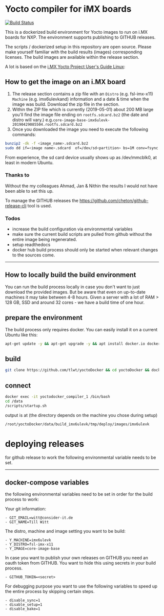 # Yocto compiler for iMX boards

[![Build Status](https://cloud.drone.io/api/badges/tlwt/yoctoDocker/status.svg)](https://cloud.drone.io/tlwt/yoctoDocker)


This is a dockerized build environment for Yocto images to run on i.MX boards for NXP. The environment supports publishing to GITHUB releases.

The scripts / dockerized setup in this repository are open source. Please make yourself familiar with the build results (images) corresponding licenses. The build images are available within the release section.

A lot is based on the [i.MX Yocto Project User's Guide Linux](https://www.nxp.com/docs/en/user-guide/i.MX_Yocto_Project_User's_Guide_Linux.pdf): 


## How to get the image on an i.MX board
1. The release section contains a zip file with an `Distro` (e.g. fsl-imx-x11)
 `Machine` (e.g. imx6ulevkand) information and a date & time when the image was build. Download the zip file in the section.
2. Within the ZIP file which is currently (2019-05-01) about 200 MB large you'll find the image file ending on `rootfs.sdcard.bz2` (the date and distro will vary.) e.g.```core-image-base-imx6ulevk-20190429085504.rootfs.sdcard.bz2```
3. Once you downloaded the image you need to execute the following commands:
```bash
bunzip2 -dk -f <image_name>.sdcard.bz2
sudo dd if=<image name>.sdcard  of=/dev/sd<partition> bs=1M conv=fsync
```

From experience, the sd card device usually shows up as /dev/mmcblk0, at least
in modern Ubuntu.

### Thanks to
Without the my colleagues Ahmad, Jan & Nithin the results I would not have been able to set this up.

To manage the GITHUB releases the https://github.com/cheton/github-release-cli tool is used.

### Todos
* increase the build configuration via environmental variables
* make sure the current build scripts are pulled from github without the entire image being regenerated.
* setup readthedocs
* docker hub build process should only be started when relevant changes to the sources come.


-----

## How to locally build the build environment
You can run the build process locally in case you don't want to just download the provided images. But be aware that even on up-to-date machines it may take between 4-8 hours. Given a server with a lot of RAM > 128 GB, SSD and around 32 cores - we have a build time of one hour.




## prepare the environment
The build process only requires docker. You can easily install it on a current Ubuntu like this:

```bash
apt-get update -y && apt-get upgrade -y && apt install docker.io docker-compose -y
```

## build
```bash
git clone https://github.com/tlwt/yoctoDocker && cd yoctoDocker && docker-compose up
```

## connect
```bash
docker exec -it yoctodocker_compiler_1 /bin/bash
cd /data
/scripts/startup.sh
```


output is at (the directory depends on the machine you chose during setup)

```bash
/root/yoctoDocker/data/build_imx6ulevk/tmp/deploy/images/imx6ulevk
```

# deploying releases
for github release to work the following environmental variable needs to be set.

---
## docker-compose variables

the following environmental variables need to be set in order for the build process to work:

Your git information:
```
- GIT_EMAIL=witt@consider-it.de
- GIT_NAME=Till Witt
```

The distro, machine and image setting you want to be build:

```
- Y_MACHINE=imx6ulevk
- Y_DISTRO=fsl-imx-x11
- Y_IMAGE=core-image-base
```

In case you want to publish your own releases on GITHUB you need an oauth token from GITHUB. You want to hide this using secrets in your build process.
```
- GITHUB_TOKEN=<secret>
```

For debugging purpose you want to use the following variables to speed up the entire process by skipping certain steps.

```
- disable_sync=1
- disable_setup=1
- disable_bake=1
```
